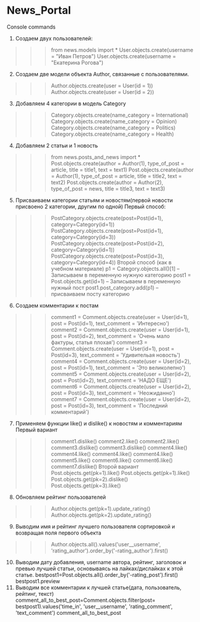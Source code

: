 # News_Portal
Console commands
1. Создаем двух пользователей:
>>> from news.models import *
>>> User.objects.create(username = "Иван Петров")
>>> User.objects.create(username = "Екатерина Рогова")
2. Создаем две модели объекта Author, связанные с пользователями.
>>> Author.objects.create(user = User(id = 1))
>>> Author.objects.create(user = User(id = 2))
3. Добавляем 4 категории в модель Category
>>> Category.objects.create(name_category = International)
>>> Category.objects.create(name_category = Opinion)
>>> Category.objects.create(name_category = Politics)
>>> Category.objects.create(name_category = Health)
4. Добавляем 2 статьи и 1 новость
>>> from news.posts_and_news import *
>>> Post.objects.create(author = Author(1), type_of_post = article, title = title1, text = text1)
>>> Post.objects.create(author = Author(1), type_of_post = article, title = title2, text = text2)
>>> Post.objects.create(author = Author(2), type_of_post = news, title = title3, text = text3) 
5. Присваиваем категории статьям и новостям(первой новости присвоено 2 категории, другим по одной)
Первый способ:
>>> PostCategory.objects.create(post=Post(id=1), category=Category(id=1))
>>> PostCategory.objects.create(post=Post(id=1), category=Category(id=3))
>>> PostCategory.objects.create(post=Post(id=2), category=Category(id=1))
>>> PostCategory.objects.create(post=Post(id=3), category=Category(id=4))
Второй способ (как в учебном материале)
>>> p1 = Category.objects.all()[1] – Записываем в переменную нужную категорию
>>> post1 = Post.objects.get(id=1) – Записываем в переменную нужный пост
>>> post1.post_category.add(p1) – присваиваем посту категорию
6. Создаем комментарии к постам
>>> comment1 = Comment.objects.create(user = User(id=1), post = Post(id=1), text_comment = 'Интересно')
>>> comment2 = Comment.objects.create(user = User(id=1), post = Post(id=2), text_comment = 'Очень мало фактуры, статья плохая')
>>> comment3 = Comment.objects.create(user = User(id=1), post = Post(id=3), text_comment = 'Удивительая новость')
>>> comment4 = Comment.objects.create(user = User(id=2), post = Post(id=1), text_comment = 'Это великолепно')
>>> comment5 = Comment.objects.create(user = User(id=2), post = Post(id=2), text_comment = 'НАДО ЕЩЕ')
>>> comment6 = Comment.objects.create(user = User(id=2), post = Post(id=3), text_comment = 'Неожиданно')
>>> comment7 = Comment.objects.create(user = User(id=2), post = Post(id=3), text_comment = 'Последний комментарий')
7. Применяем функции like() и dislike() к новостям и комментариям
Первый вариант
>>> comment1.dislike()
>>> comment2.like()
>>> comment2.like()
>>> comment3.dislike()
>>> comment3.dislike()
>>> comment4.like()
>>> comment4.like()
>>> comment4.like()
>>> comment4.like()
>>> comment5.like()
>>> comment6.like()
>>> comment6.like()
>>> comment7.dislike()
Второй вариант
>>> Post.objects.get(pk=1).like()
>>> Post.objects.get(pk=1).like()
>>> Post.objects.get(pk=2).dislike()
>>> Post.objects.get(pk=3).like()
8. Обновляем рейтинг пользователей
>>> Author.objects.get(pk=1).update_rating()
>>> Author.objects.get(pk=2).update_rating()
9. Выводим имя и рейтинг лучшего пользователя сортировкой и возвращая поля первого объекта
>>>  Author.objects.all().values('user__username', 'rating_author').order_by('-rating_author').first()
10. Выводим дату добавления, username автора, рейтинг, заголовок и превью лучшей статьи, основываясь на лайках/дислайках к этой статье.
bestpost1=Post.objects.all().order_by('-rating_post').first()
bestpost1.preview
11. Выводим все комментарии к лучшей статье(дата, пользователь, рейтинг, текст)
comment_all_to_best_post=Comment.objects.filter(post= bestpost1).values('time_in', 'user__username', 'rating_comment', 'text_comment')
comment_all_to_best_post
